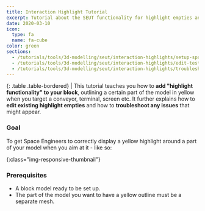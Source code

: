 ```yaml
---
title: Interaction Highlight Tutorial
excerpt: Tutorial about the SEUT functionality for highlight empties and how to use them.
date: 2020-03-10
icon:
  type: fa
  name: fa-cube
color: green
sections:
  - /tutorials/tools/3d-modelling/seut/interaction-highlights/setup-spawn
  - /tutorials/tools/3d-modelling/seut/interaction-highlights/edit-test
  - /tutorials/tools/3d-modelling/seut/interaction-highlights/troubleshooting
---
```


<div class="table-responsive">

{: .table .table-bordered}
| This tutorial teaches you how to **add "highlight functionality" to your block**, outlining a certain part of the model in yellow when you target a conveyor, terminal, screen etc. It further explains how to **edit existing highlight empties** and how to **troubleshoot any issues** that might appear.

</div>

### Goal
To get Space Engineers to correctly display a yellow highlight around a part of your model when you aim at it - like so:

![[](/modding-reference/assets/images/tutorials/seut/interaction-highlight_goal.png)](/modding-reference/assets/images/tutorials/seut/interaction-highlight_goal.png){:class="img-responsive-thumbnail"}

### Prerequisites
* A block model ready to be set up.
* The part of the model you want to have a yellow outline must be a separate mesh.

<br><br/>